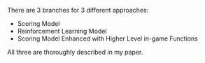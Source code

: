 There are 3 branches for 3 different approaches:
- Scoring Model
- Reinforcement Learning Model
- Scoring Model Enhanced with Higher Level in-game Functions

All three are thoroughly described in my paper.

